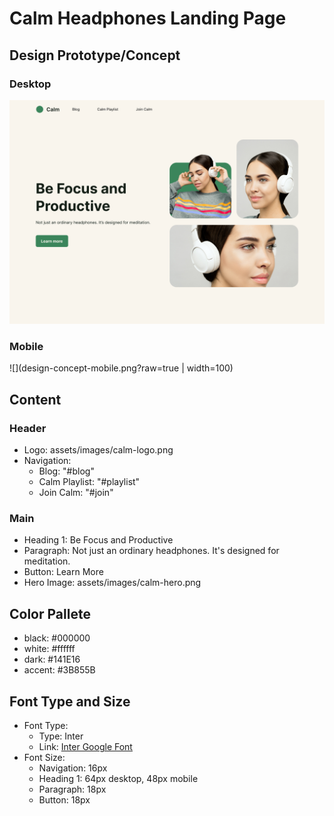 # Calm Headphones Landing Page

## Design Prototype/Concept

### Desktop
![](design-concept-desktop.png?raw=true)

### Mobile
![](design-concept-mobile.png?raw=true | width=100)

## Content

### Header
- Logo: assets/images/calm-logo.png
- Navigation:
  - Blog: "#blog"
  - Calm Playlist: "#playlist"
  - Join Calm: "#join"

### Main
- Heading 1: Be Focus and Productive
- Paragraph: Not just an ordinary headphones. It's designed for meditation.
- Button: Learn More
- Hero Image: assets/images/calm-hero.png


## Color Pallete
- black: #000000
- white: #ffffff
- dark: #141E16
- accent: #3B855B

## Font Type and Size
- Font Type:
  - Type: Inter
  - Link: [Inter Google Font](https://fonts.google.com/specimen/Inter?preview.text=This%20is%20a%20great%20font%20to%20use%3F&preview.text_type=custom)
- Font Size:
  - Navigation: 16px
  - Heading 1: 64px desktop, 48px mobile
  - Paragraph: 18px
  - Button: 18px
